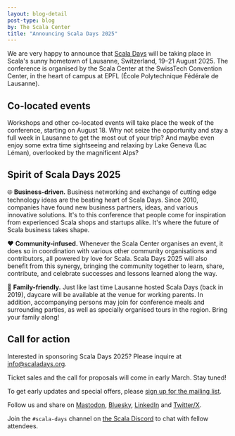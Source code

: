 ```yaml
---
layout: blog-detail
post-type: blog
by: The Scala Center
title: "Announcing Scala Days 2025"
---
```


We are very happy to announce that [Scala Days](https://scaladays.org/) will be taking place in Scala's sunny hometown of Lausanne, Switzerland, 19&ndash;21 August 2025.
The conference is organised by the Scala Center at the SwissTech Convention Center, in the heart of campus at EPFL (École Polytechnique Fédérale de Lausanne).

## Co-located events

Workshops and other co-located events will take place the week of the conference, starting on August 18.
Why not seize the opportunity and stay a full week in Lausanne to get the most out of your trip?
And maybe even enjoy some extra time sightseeing and relaxing by Lake Geneva (Lac Léman), overlooked by the magnificent Alps?

## Spirit of Scala Days 2025

🌐 **Business-driven.**
Business networking and exchange of cutting edge technology ideas are the beating heart of Scala Days.
Since 2010, companies have found new business partners, ideas, and various innovative solutions.
It's to this conference that people come for inspiration from experienced Scala shops and startups alike.
It's where the future of Scala business takes shape.

❤️ **Community-infused.**
Whenever the Scala Center organises an event, it does so in coordination with various other community organisations and contributors, all powered by love for Scala.
Scala Days 2025 will also benefit from this synergy, bringing the community together to learn, share, contribute, and celebrate successes and lessons learned along the way.

🦸 **Family-friendly.**
Just like last time Lausanne hosted Scala Days (back in 2019), daycare will be available at the venue for working parents.
In addition, accompanying persons may join for conference meals and surrounding parties, as well as specially organised tours in the region.
Bring your family along!

## Call for action

Interested in sponsoring Scala Days 2025? Please inquire at [info@scaladays.org](mailto:info@scaladays.org).

Ticket sales and the call for proposals will come in early March.
Stay tuned!

To get early updates and special offers, please [sign up for the mailing list](https://mailchi.mp/scaladays.org/scala-days-updates-link).

Follow us and share on [Mastodon](https://mastodon.social/@scaladays), [Bluesky](https://bsky.app/profile/scaladays.org), [LinkedIn](https://www.linkedin.com/company/scala-center) and [Twitter/X](https://x.com/scaladays).

Join the `#scala-days` channel on [the Scala Discord](https://discord.com/invite/scala) to chat with fellow attendees.
